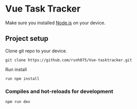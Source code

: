 # Vue Task Tracker

Make sure you installed [Node.js](https://nodejs.org/en/download/current) on your device.
## Project setup
Clone git repo to your device.
```
git clone https://github.com/rsnh075/Vue-tasktracker.git
```
Run install
```
run npm install
```

### Compiles and hot-reloads for development
```
npm run dev
```
